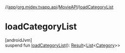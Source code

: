 //[app](../../../index.md)/[org.mjdev.tvapp.api](../index.md)/[MovieAPI](index.md)/[loadCategoryList](load-category-list.md)

# loadCategoryList

[androidJvm]\
suspend fun [loadCategoryList](load-category-list.md)(): [Result](../../org.mjdev.tvapp.base.helpers/-result/index.md)&lt;[List](https://kotlinlang.org/api/latest/jvm/stdlib/kotlin.collections/-list/index.html)&lt;[Category](../../org.mjdev.tvapp.data/-category/index.md)&gt;&gt;
